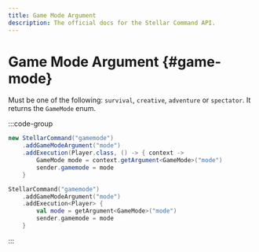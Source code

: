 ```yaml
---
title: Game Mode Argument
description: The official docs for the Stellar Command API.
---
```


# Game Mode Argument {#game-mode}

Must be one of the following: `survival`, `creative`, `adventure` or `spectator`. It returns the `GameMode` enum.

:::code-group
```Java
new StellarCommand("gamemode")
    .addGameModeArgument("mode")
    .addExecution(Player.class, () -> { context ->
        GameMode mode = context.getArgument<GameMode>("mode")
        sender.gamemode = mode
    }
```
```Kotlin
StellarCommand("gamemode")
    .addGameModeArgument("mode")
    .addExecution<Player> {
        val mode = getArgument<GameMode>("mode")
        sender.gamemode = mode
    }
```
:::